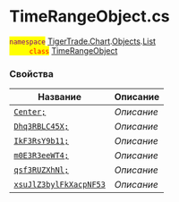 
# TimeRangeObject.cs
<mark style="color:purple;">`namespace`</mark> [TigerTrade.Chart](../../../../TigerTrade.Chart.md).[Objects](../../../../TigerTrade.Chart/Objects.md).[List](../../../../TigerTrade.Chart/Objects/List.md)  
<mark style="color:red;">&nbsp;&nbsp;&nbsp;&nbsp;&nbsp;&nbsp;&nbsp;&nbsp;&nbsp;`class`</mark> [TimeRangeObject](../TimeRangeObject.cs.md)

### Свойства
| Название | Описание |
| --- | --- |
| [`Center;`](./Свойства/Center;.md) | *Описание* |
| [`Dhq3RBLC45X;`](./Свойства/Dhq3RBLC45X;.md) | *Описание* |
| [`IkF3RsY9b11;`](./Свойства/IkF3RsY9b11;.md) | *Описание* |
| [`m0E3R3eeWT4;`](./Свойства/m0E3R3eeWT4;.md) | *Описание* |
| [`qsf3RUZXhNl;`](./Свойства/qsf3RUZXhNl;.md) | *Описание* |
| [`xsuJlZ3bylFkXacpNF53`](./Свойства/xsuJlZ3bylFkXacpNF53.md) | *Описание* |
